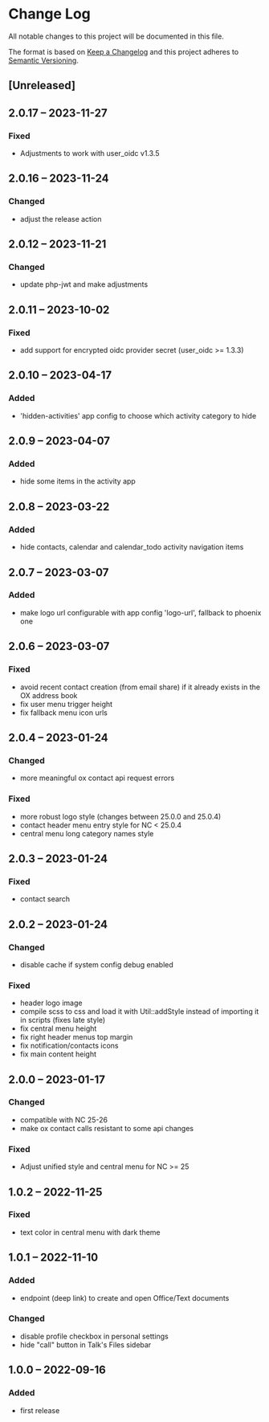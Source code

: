 # Change Log
All notable changes to this project will be documented in this file.

The format is based on [Keep a Changelog](http://keepachangelog.com/)
and this project adheres to [Semantic Versioning](http://semver.org/).

## [Unreleased]

## 2.0.17 – 2023-11-27

### Fixed

- Adjustments to work with user_oidc v1.3.5

## 2.0.16 – 2023-11-24

### Changed

- adjust the release action

## 2.0.12 – 2023-11-21

### Changed

- update php-jwt and make adjustments

## 2.0.11 – 2023-10-02

### Fixed
- add support for encrypted oidc provider secret (user_oidc >= 1.3.3)

## 2.0.10 – 2023-04-17
### Added
- 'hidden-activities' app config to choose which activity category to hide

## 2.0.9 – 2023-04-07
### Added
- hide some items in the activity app

## 2.0.8 – 2023-03-22
### Added
- hide contacts, calendar and calendar_todo activity navigation items

## 2.0.7 – 2023-03-07
### Added
- make logo url configurable with app config 'logo-url', fallback to phoenix one

## 2.0.6 – 2023-03-07
### Fixed
- avoid recent contact creation (from email share) if it already exists in the OX address book
- fix user menu trigger height
- fix fallback menu icon urls

## 2.0.4 – 2023-01-24
### Changed
- more meaningful ox contact api request errors

### Fixed
- more robust logo style (changes between 25.0.0 and 25.0.4)
- contact header menu entry style for NC < 25.0.4
- central menu long category names style

## 2.0.3 – 2023-01-24
### Fixed
- contact search

## 2.0.2 – 2023-01-24
### Changed
- disable cache if system config debug enabled

### Fixed
- header logo image
- compile scss to css and load it with Util::addStyle instead of importing it in scripts (fixes late style)
- fix central menu height
- fix right header menus top margin
- fix notification/contacts icons
- fix main content height

## 2.0.0 – 2023-01-17
### Changed
- compatible with NC 25-26
- make ox contact calls resistant to some api changes

### Fixed
- Adjust unified style and central menu for NC >= 25

## 1.0.2 – 2022-11-25
### Fixed
- text color in central menu with dark theme

## 1.0.1 – 2022-11-10
### Added
- endpoint (deep link) to create and open Office/Text documents

### Changed
- disable profile checkbox in personal settings
- hide "call" button in Talk's Files sidebar

## 1.0.0 – 2022-09-16
### Added
* first release
